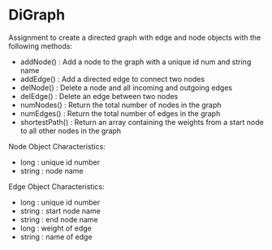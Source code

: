 # DiGraph

Assignment to create a directed graph with edge and node objects with the following methods: <br />
- addNode() : Add a node to the graph with a unique id num and string name
- addEdge() : Add a directed edge to connect two nodes
- delNode() : Delete a node and all incoming and outgoing edges
- delEdge() : Delete an edge between two nodes
- numNodes() : Return the total number of nodes in the graph
- numEdges() : Return the total number of edges in the graph
- shortestPath() : Return an array containing the weights from a start node to all other nodes in the graph <br />



Node Object Characteristics: <br />
- long : unique id number
- string : node name



Edge Object Characteristics: <br />
- long : unique id number
- string : start node name
- string : end node name
- long : weight of edge
- string : name of edge
